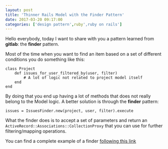```yaml
---
layout: post
title: 'Thinner Rails Model with the Finder Pattern'
date: 2017-03-20 09:17:00
categories: ['design pattern',ruby',ruby on rails']
---
```

Hello everybody, today I want to share with you a pattern learned from **gitlab**: the **finder** pattern.

Most of the time when you want to find an item based on a set of different conditions you do something like this:

	class Project
  		def issues_for_user_filtered_by(user, filter)
    		# A lot of logic not related to project model itself
  		end
	end

By doing that you end up having a lot of methods that does not really belong to the Model logic.
A better solution is through the **finder** pattern: 

	issues = IssuesFinder.new(project, user, filter).execute
	
What the finder does is to accept a set of parameters and return an `ActiveRecord::Associations::CollectionProxy` that you can use for further filtering/mapping operations.

You can find a complete example of a finder [following this link](https://gitlab.com/gitlab-org/gitlab-ce/blob/master/app/finders/issuable_finder.rb)


